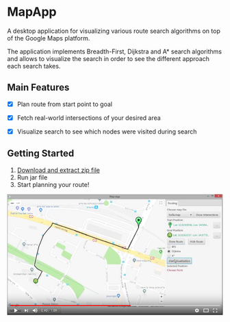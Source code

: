 # MapApp

A desktop application for visualizing various route search algorithms on top of the Google Maps platform.

The application implements Breadth-First, Dijkstra and A* search algorithms and allows to visualize the search in order to see the different approach each search takes.




## Main Features

- [x] Plan route from start point to goal
- [x] Fetch real-world intersections of your desired area
- [x] Visualize search to see which nodes were visited during search




## Getting Started

1. [Download and extract zip file](https://github.com/MirYeh/MapApp/raw/master/extra/MapApp.zip)
2. Run jar file
3. Start planning your route!

[![Map App Demo](https://github.com/MirYeh/MapApp/blob/master/extra/demo%20screenshot.png)](https://www.youtube.com/watch?v=b0jn0Q3SCyw) 


